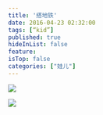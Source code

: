 ```yaml
---
title: '搭地铁'
date: 2016-04-23 02:32:00
tags: [“kid”]
published: true
hideInList: false
feature: 
isTop: false
categories: ["娃儿"]
---
```



![](https://toshaojin.files.wordpress.com/2016/04/tumblr_o62awq8f7v1r311ono1_1280.jpg)

![](https://toshaojin.files.wordpress.com/2016/04/tumblr_o62ak6zhbf1r311ono1_1280.jpg)